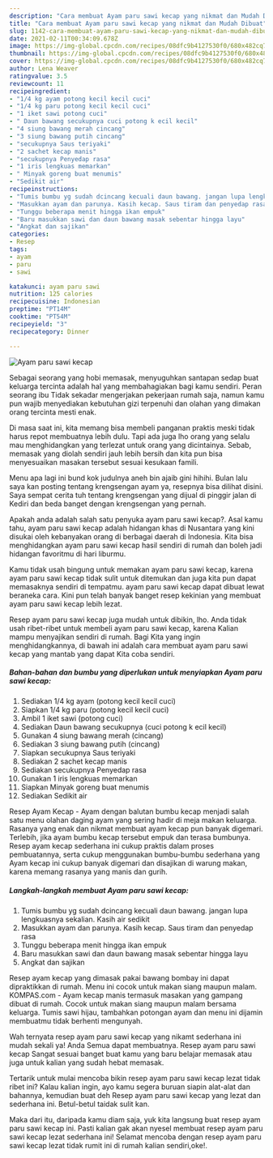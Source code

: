 ```yaml
---
description: "Cara membuat Ayam paru sawi kecap yang nikmat dan Mudah Dibuat"
title: "Cara membuat Ayam paru sawi kecap yang nikmat dan Mudah Dibuat"
slug: 1142-cara-membuat-ayam-paru-sawi-kecap-yang-nikmat-dan-mudah-dibuat
date: 2021-02-11T00:34:09.678Z
image: https://img-global.cpcdn.com/recipes/08dfc9b4127530f0/680x482cq70/ayam-paru-sawi-kecap-foto-resep-utama.jpg
thumbnail: https://img-global.cpcdn.com/recipes/08dfc9b4127530f0/680x482cq70/ayam-paru-sawi-kecap-foto-resep-utama.jpg
cover: https://img-global.cpcdn.com/recipes/08dfc9b4127530f0/680x482cq70/ayam-paru-sawi-kecap-foto-resep-utama.jpg
author: Lena Weaver
ratingvalue: 3.5
reviewcount: 11
recipeingredient:
- "1/4 kg ayam potong kecil kecil cuci"
- "1/4 kg paru potong kecil kecil cuci"
- "1 iket sawi potong cuci"
- " Daun bawang secukupnya cuci potong k ecil kecil"
- "4 siung bawang merah cincang"
- "3 siung bawang putih cincang"
- "secukupnya Saus teriyaki"
- "2 sachet kecap manis"
- "secukupnya Penyedap rasa"
- "1 iris lengkuas memarkan"
- " Minyak goreng buat menumis"
- "Sedikit air"
recipeinstructions:
- "Tumis bumbu yg sudah dcincang kecuali daun bawang. jangan lupa lengkuasnya sekalian. Kasih air sedikit"
- "Masukkan ayam dan parunya. Kasih kecap. Saus tiram dan penyedap rasa"
- "Tunggu beberapa menit hingga ikan empuk"
- "Baru masukkan sawi dan daun bawang masak sebentar hingga layu"
- "Angkat dan sajikan"
categories:
- Resep
tags:
- ayam
- paru
- sawi

katakunci: ayam paru sawi 
nutrition: 125 calories
recipecuisine: Indonesian
preptime: "PT14M"
cooktime: "PT54M"
recipeyield: "3"
recipecategory: Dinner

---
```



![Ayam paru sawi kecap](https://img-global.cpcdn.com/recipes/08dfc9b4127530f0/680x482cq70/ayam-paru-sawi-kecap-foto-resep-utama.jpg)

Sebagai seorang yang hobi memasak, menyuguhkan santapan sedap buat keluarga tercinta adalah hal yang membahagiakan bagi kamu sendiri. Peran seorang ibu Tidak sekadar mengerjakan pekerjaan rumah saja, namun kamu pun wajib menyediakan kebutuhan gizi terpenuhi dan olahan yang dimakan orang tercinta mesti enak.

Di masa  saat ini, kita memang bisa membeli panganan praktis meski tidak harus repot membuatnya lebih dulu. Tapi ada juga lho orang yang selalu mau menghidangkan yang terlezat untuk orang yang dicintainya. Sebab, memasak yang diolah sendiri jauh lebih bersih dan kita pun bisa menyesuaikan masakan tersebut sesuai kesukaan famili. 

Menu apa lagi ini bund kok judulnya aneh bin ajaib gini hihihi. Bulan lalu saya kan posting tentang krengsengan ayam ya, resepnya bisa dilihat disini. Saya sempat cerita tuh tentang krengsengan yang dijual di pinggir jalan di Kediri dan beda banget dengan krengsengan yang pernah.

Apakah anda adalah salah satu penyuka ayam paru sawi kecap?. Asal kamu tahu, ayam paru sawi kecap adalah hidangan khas di Nusantara yang kini disukai oleh kebanyakan orang di berbagai daerah di Indonesia. Kita bisa menghidangkan ayam paru sawi kecap hasil sendiri di rumah dan boleh jadi hidangan favoritmu di hari liburmu.

Kamu tidak usah bingung untuk memakan ayam paru sawi kecap, karena ayam paru sawi kecap tidak sulit untuk ditemukan dan juga kita pun dapat memasaknya sendiri di tempatmu. ayam paru sawi kecap dapat dibuat lewat beraneka cara. Kini pun telah banyak banget resep kekinian yang membuat ayam paru sawi kecap lebih lezat.

Resep ayam paru sawi kecap juga mudah untuk dibikin, lho. Anda tidak usah ribet-ribet untuk membeli ayam paru sawi kecap, karena Kalian mampu menyajikan sendiri di rumah. Bagi Kita yang ingin menghidangkannya, di bawah ini adalah cara membuat ayam paru sawi kecap yang mantab yang dapat Kita coba sendiri.

<!--inarticleads1-->

##### Bahan-bahan dan bumbu yang diperlukan untuk menyiapkan Ayam paru sawi kecap:

1. Sediakan 1/4 kg ayam (potong kecil kecil cuci)
1. Siapkan 1/4 kg paru (potong kecil kecil cuci)
1. Ambil 1 iket sawi (potong cuci)
1. Sediakan  Daun bawang secukupnya (cuci potong k ecil kecil)
1. Gunakan 4 siung bawang merah (cincang)
1. Sediakan 3 siung bawang putih (cincang)
1. Siapkan secukupnya Saus teriyaki
1. Sediakan 2 sachet kecap manis
1. Sediakan secukupnya Penyedap rasa
1. Gunakan 1 iris lengkuas memarkan
1. Siapkan  Minyak goreng buat menumis
1. Sediakan Sedikit air


Resep Ayam Kecap - Ayam dengan balutan bumbu kecap menjadi salah satu menu olahan daging ayam yang sering hadir di meja makan keluarga. Rasanya yang enak dan nikmat membuat ayam kecap pun banyak digemari. Terlebih, jika ayam bumbu kecap tersebut empuk dan terasa bumbunya. Resep ayam kecap sederhana ini cukup praktis dalam proses pembuatannya, serta cukup menggunakan bumbu-bumbu sederhana yang Ayam kecap ini cukup banyak digemari dan disajikan di warung makan, karena memang rasanya yang manis dan gurih. 

<!--inarticleads2-->

##### Langkah-langkah membuat Ayam paru sawi kecap:

1. Tumis bumbu yg sudah dcincang kecuali daun bawang. jangan lupa lengkuasnya sekalian. Kasih air sedikit
1. Masukkan ayam dan parunya. Kasih kecap. Saus tiram dan penyedap rasa
1. Tunggu beberapa menit hingga ikan empuk
1. Baru masukkan sawi dan daun bawang masak sebentar hingga layu
1. Angkat dan sajikan


Resep ayam kecap yang dimasak pakai bawang bombay ini dapat dipraktikkan di rumah. Menu ini cocok untuk makan siang maupun malam. KOMPAS.com - Ayam kecap manis termasuk masakan yang gampang dibuat di rumah. Cocok untuk makan siang maupun malam bersama keluarga. Tumis sawi hijau, tambahkan potongan ayam dan menu ini dijamin membuatmu tidak berhenti mengunyah. 

Wah ternyata resep ayam paru sawi kecap yang nikamt sederhana ini mudah sekali ya! Anda Semua dapat membuatnya. Resep ayam paru sawi kecap Sangat sesuai banget buat kamu yang baru belajar memasak atau juga untuk kalian yang sudah hebat memasak.

Tertarik untuk mulai mencoba bikin resep ayam paru sawi kecap lezat tidak ribet ini? Kalau kalian ingin, ayo kamu segera buruan siapin alat-alat dan bahannya, kemudian buat deh Resep ayam paru sawi kecap yang lezat dan sederhana ini. Betul-betul taidak sulit kan. 

Maka dari itu, daripada kamu diam saja, yuk kita langsung buat resep ayam paru sawi kecap ini. Pasti kalian gak akan nyesel membuat resep ayam paru sawi kecap lezat sederhana ini! Selamat mencoba dengan resep ayam paru sawi kecap lezat tidak rumit ini di rumah kalian sendiri,oke!.

